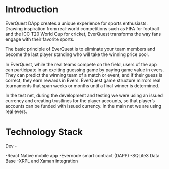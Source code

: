 # Introduction 
EverQuest DApp creates a unique experience for sports enthusiasts. Drawing inspiration from real-world competitions such as FIFA for football and the ICC T20 World Cup for cricket, EverQuest transforms the way fans engage with their favorite sports. 

The basic principle of EverQuest is to eliminate your team members and become the last player standing who will take the winning price pool. 

In EverQuest, while the real teams compete on the field, users of the app can participate in an exciting guessing game by paying game value in evers. They can predict the winning team of a match or event, and if their guess is correct, they earn rewards in Evers. EverQuest game structure mirrors real tournaments that span weeks or months until a final winner is determined. 

In the test net, during the development and testing we were using an issued currency and creating trustlines for the player accounts, so that player’s accounts can be funded with issued currency. In the main net we are using real evers.  

# Technology Stack

Dev -

-React Native mobile app
-Evernode smart contract (DAPP)
-SQLite3 Data Base
-XRPL and Xaman integration


